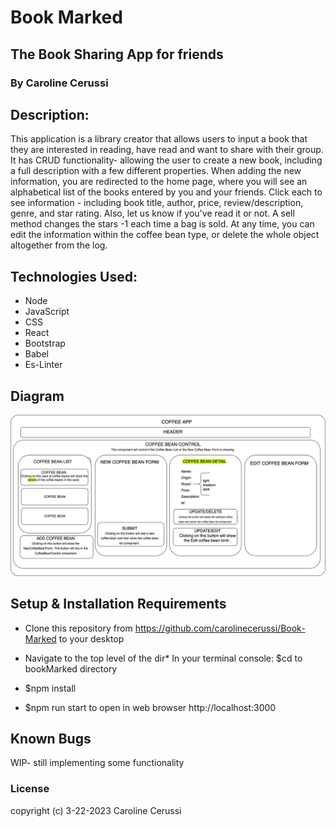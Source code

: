 # Book Marked
## The Book Sharing App for friends
### By Caroline Cerussi

## Description:

This application is a library creator that allows users to input a book that they are interested in reading, have read and want to share with their group.  It has CRUD functionality- allowing the user to create a new book, including a full description with a few different properties. When adding the new information, you are redirected to the home page, where you will see an alphabetical list of the books entered by you and your friends. Click each to see information - including book title, author, price, review/description, genre, and star rating. Also, let us know if you've read it or not.  A sell method changes the stars -1 each time a bag is sold. At any time, you can edit the information within the coffee bean type, or delete the whole object altogether from the log. 


## Technologies Used: 

* Node
* JavaScript
* CSS
* React
* Bootstrap
* Babel
* Es-Linter


## Diagram 
![BookControl Graph](Graph.jpg)


## Setup & Installation Requirements

*  Clone this repository from https://github.com/carolinecerussi/Book-Marked to your desktop

*  Navigate to the top level of the dir* In your terminal console: $cd to bookMarked directory

*  $npm install

*  $npm run start to open in web browser http://localhost:3000


## Known Bugs

WIP- still implementing some functionality 


### License 

copyright (c) 3-22-2023 Caroline Cerussi
